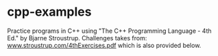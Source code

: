 # cpp-examples
Practice programs in C++ using "The C++ Programming Language - 4th Ed." by Bjarne Stroustrup. Challenges takes from: www.stroustrup.com/4thExercises.pdf which is also provided below.
